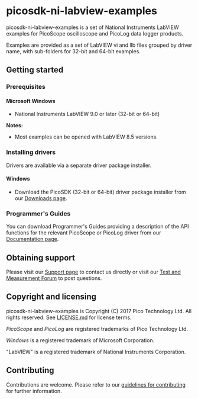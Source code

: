 # picosdk-ni-labview-examples

picosdk-ni-labview-examples is a set of National Instruments LabVIEW examples for PicoScope oscilloscope and PicoLog data logger products.

Examples are provided as a set of LabVIEW vi and llb files grouped by driver name, with sub-folders for 32-bit and 64-bit examples.

## Getting started

### Prerequisites

#### Microsoft Windows

* National Instruments LabVIEW 9.0 or later (32-bit or 64-bit)

**Notes:** 

* Most examples can be opened with LabVIEW 8.5 versions.

### Installing drivers

Drivers are available via a separate driver package installer.

#### Windows

* Download the PicoSDK (32-bit or 64-bit) driver package installer from our [Downloads page](https://www.picotech.com/downloads).

### Programmer's Guides

You can download Programmer's Guides providing a description of the API functions for the relevant PicoScope or PicoLog driver from our [Documentation page](https://www.picotech.com/library/documentation).

## Obtaining support

Please visit our [Support page](https://www.picotech.com/tech-support) to contact us directly or visit our [Test and Measurement Forum](https://www.picotech.com/support/forum20.html) to post questions.

## Copyright and licensing 

picosdk-ni-labview-examples is Copyright (C) 2017 Pico Technology Ltd. All rights reserved. See [LICENSE.md](LICENSE.md) for license terms.

*PicoScope* and *PicoLog* are registered trademarks of Pico Technology Ltd. 

*Windows* is a registered trademark of Microsoft Corporation.

"LabVIEW" is a registered trademark of National Instruments Corporation.

## Contributing

Contributions are welcome. Please refer to our [guidelines for contributing](.github/CONTRIBUTING.md) for further information.

